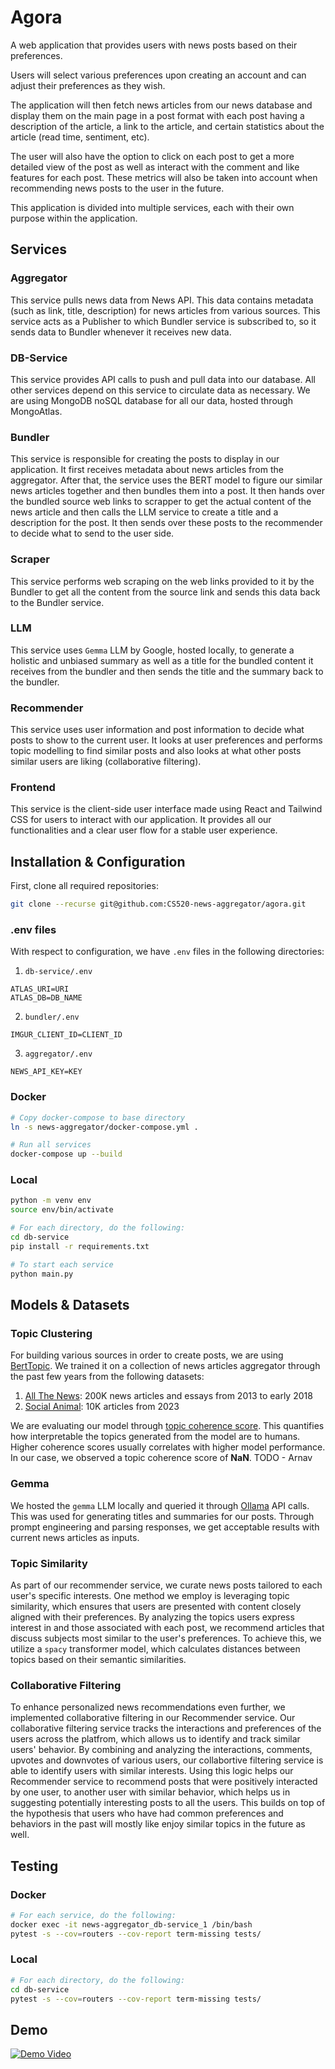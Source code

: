 # Agora

A web application that provides users with news posts based on their preferences.

Users will select various preferences upon creating an account and can adjust their preferences as they wish.

The application will then fetch news articles from our news database and display them on the main page in a post format with each post having a description of the article, a link to the article, and certain statistics about the article (read time, sentiment, etc).

The user will also have the option to click on each post to get a more detailed view of the post as well as interact with the comment and like features for each post. These metrics will also be taken into account when recommending news posts to the user in the future.

This application is divided into multiple services, each with their own purpose within the application.

## Services

### Aggregator

This service pulls news data from News API. This data contains metadata (such as link, title, description) for news articles from various sources. This service acts as a Publisher to which Bundler service is subscribed to, so it sends data to Bundler whenever it receives new data.

### DB-Service

This service provides API calls to push and pull data into our database. All other services depend on this service to circulate data as necessary. We are using MongoDB noSQL database for all our data, hosted through MongoAtlas.

### Bundler

This service is responsible for creating the posts to display in our application. It first receives metadata about news articles from the aggregator. After that, the service uses the BERT model to figure our similar news articles together and then bundles them into a post. It then hands over the bundled source web links to scrapper to get the actual content of the news article and then calls the LLM service to create a title and a description for the post. It then sends over these posts to the recommender to decide what to send to the user side.

### Scraper

This service performs web scraping on the web links provided to it by the Bundler to get all the content from the source link and sends this data back to the Bundler service.

### LLM

This service uses `Gemma` LLM by Google, hosted locally, to generate a holistic and unbiased summary as well as a title for the bundled content it receives from the bundler and then sends the title and the summary back to the bundler.

### Recommender

This service uses user information and post information to decide what posts to show to the current user. It looks at user preferences and performs topic modelling to find similar posts and also looks at what other posts similar users are liking (collaborative filtering).

### Frontend

This service is the client-side user interface made using React and Tailwind CSS for users to interact with our application. It provides all our functionalities and a clear user flow for a stable user experience.

## Installation & Configuration

First, clone all required repositories:

```bash
git clone --recurse git@github.com:CS520-news-aggregator/agora.git
```

### .env files

With respect to configuration, we have `.env` files in the following directories:

1. `db-service/.env`

```
ATLAS_URI=URI
ATLAS_DB=DB_NAME
```

2. `bundler/.env`

```
IMGUR_CLIENT_ID=CLIENT_ID
```

3. `aggregator/.env`

```
NEWS_API_KEY=KEY
```

### Docker

```bash
# Copy docker-compose to base directory
ln -s news-aggregator/docker-compose.yml .

# Run all services
docker-compose up --build
```

### Local

```bash
python -m venv env
source env/bin/activate

# For each directory, do the following:
cd db-service
pip install -r requirements.txt

# To start each service
python main.py
```

## Models & Datasets

### Topic Clustering

For building various sources in order to create posts, we are using [BertTopic](https://maartengr.github.io/BERTopic/index.html). We trained it on a collection of news articles aggregator through the past few years from the following datasets:

1. [All The News](https://components.one/datasets/all-the-news-articles-dataset/): 200K news articles and essays from 2013 to early 2018
2. [Social Animal](https://www.kaggle.com/datasets/socialanimal/social-animal-10k-articles-with-text-and-nlp-data/data?select=articles.csv): 10K articles from 2023

We are evaluating our model through [topic coherence score](https://www.baeldung.com/cs/topic-modeling-coherence-score). This quantifies how interpretable the topics generated from the model are to humans. Higher coherence scores usually correlates with higher model performance. In our case, we observed a topic coherence score of **NaN**.
TODO - Arnav

### Gemma

We hosted the `gemma` LLM locally and queried it through [Ollama](https://github.com/ollama/ollama) API calls. This was used for generating titles and summaries for our posts. Through prompt engineering and parsing responses, we get acceptable results with current news articles as inputs.

### Topic Similarity

As part of our recommender service, we curate news posts tailored to each user's specific interests. One method we employ is leveraging topic similarity, which ensures that users are presented with content closely aligned with their preferences. By analyzing the topics users express interest in and those associated with each post, we recommend articles that discuss subjects most similar to the user's preferences. To achieve this, we utilize a `spacy` transformer model, which calculates distances between topics based on their semantic similarities.

### Collaborative Filtering

To enhance personalized news recommendations even further, we implemented collaborative filtering in our Recommender service. Our collaborative filtering service tracks the interactions and preferences of the users across the platfrom, which allows us to identify and track similar users' behavior. By combining and analyzing the interactions, comments, upvotes and downvotes of various users, our collabortive filtering service is able to identify users with similar interests. Using this logic helps our Recommender service to recommend posts that were positively interacted by one user, to another user with similar behavior, which helps us in suggesting potentially interesting posts to all the users. This builds on top of the hypothesis that users who have had common preferences and behaviors in the past will mostly like enjoy similar topics in the future as well.

## Testing

### Docker

```bash
# For each service, do the following:
docker exec -it news-aggregator_db-service_1 /bin/bash
pytest -s --cov=routers --cov-report term-missing tests/
```

### Local

```bash
# For each directory, do the following:
cd db-service
pytest -s --cov=routers --cov-report term-missing tests/
```

## Demo

[![Demo Video](https://i.imgur.com/ZrmpF9u.png)](https://drive.google.com/file/d/1MQTEs_0nSMLMqmA0ZQL6wOnkciDhMp0w/preview)
